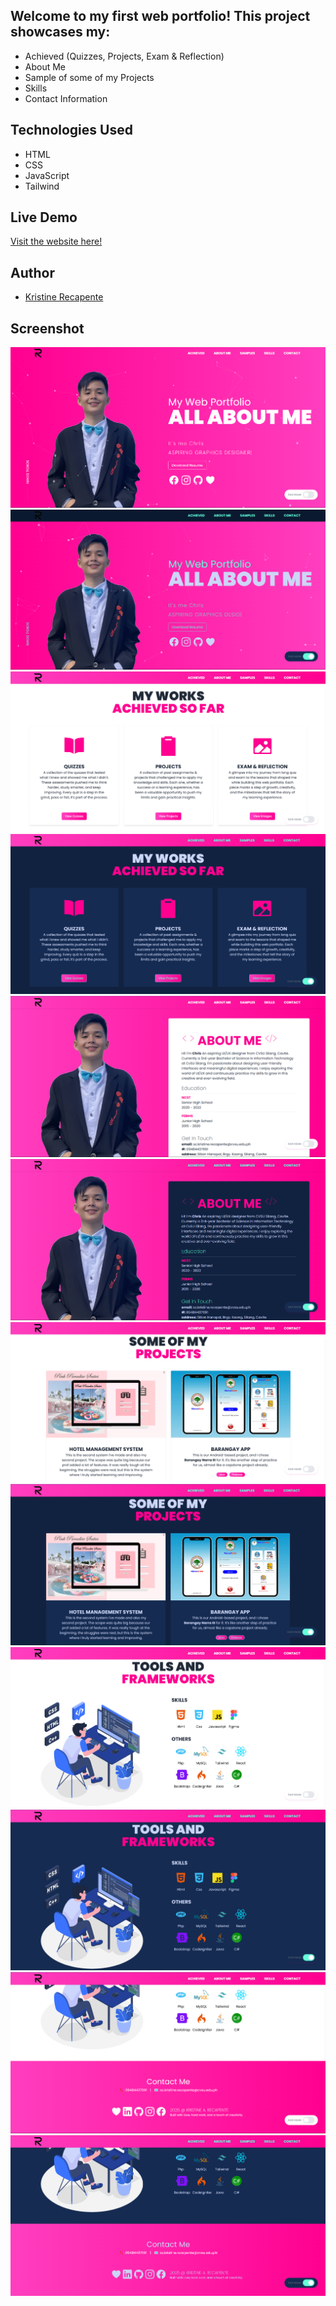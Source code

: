 ## Welcome to my first web portfolio! This project showcases my:

- Achieved (Quizzes, Projects, Exam & Reflection) 
- About Me 
- Sample of some of my Projects
- Skills
- Contact Information

## Technologies Used
- HTML
- CSS
- JavaScript
- Tailwind

## Live Demo
[Visit the website here!](https://github.com/chriseng08)

## Author
- [Kristine Recapente](https://github.com/chriseng08) 

## Screenshot
![Home Screenshot](home.png)
![Home Dark Mode Screenshot](darkhome.png)
![Achieved Screenshot](achieved.png)
![Achieved Dark Mode Screenshot](darkachieved.png)
![About Me Screenshot](aboutme.png)
![About Me Dark Mode Screenshot](darkaboutme.png)
![Samples Screenshot](samples.png)
![Samples Dark Mode Screenshot](darksamples.png)
![Skills Screenshot](skills.png)
![Skills Dark Mode Screenshot](darkskills.png)
![Contact Screenshot](contact.png)
![Contact Dark Mode Screenshot](darkcontact.png)
